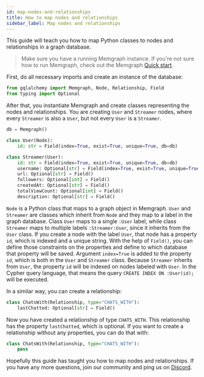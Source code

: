 ```yaml
---
id: map-nodes-and-relationships
title: How to map nodes and relationships
sidebar_label: Map nodes and relationships
---
```


This guide will teach you how to map Python classes to nodes and relationships
in a graph database. 

> Make sure you have a running Memgraph instance. If you're not sure how to run
> Memgraph, check out the Memgraph [Quick start](/memgraph/#quick-start).

First, do all necessary imports and create an instance of the database:

```python
from gqlalchemy import Memgraph, Node, Relationship, Field
from typing import Optional
```

After that, you instantiate Memgraph and create classes representing the nodes
and relationships. You are creating `User` and `Streamer` nodes, where every
`Streamer` is also a `User`, but not every `User` is a `Streamer`.

```python
db = Memgraph()

class User(Node):
    id: str = Field(index=True, exist=True, unique=True, db=db)

class Streamer(User):
    id: str = Field(index=True, exist=True, unique=True, db=db)
    username: Optional[str] = Field(index=True, exist=True, unique=True, db=db)
    url: Optional[str] = Field()
    followers: Optional[int] = Field()
    createdAt: Optional[str] = Field()
    totalViewCount: Optional[int] = Field()
    description: Optional[str] = Field()
```

`Node` is a Python class that maps to a graph object in Memgraph. `User` and
`Streamer` are classes which inherit from `Node` and they map to a label in the
graph database. Class `User` maps to a single `:User` label, while class
`Streamer` maps to multiple labels `:Streamer:User`, since it inherits from the
`User` class. If you create a node with the label `User`, that node has a
property `id`, which is indexed and a unique string. With the help of `Field()`,
you can define those constraints on the properties and define to which database
that property will be saved. Argument `index=True` is added to the property
`id`, which is both in the `User` and `Streamer` class. Because `Streamer`
inherits from `User`, the property `id` will be indexed on nodes labeled with
`User`. In the Cypher query language, that means the query `CREATE INDEX ON
:User(id);` will be executed.

In a similar way, you can create a relationship:

```python
class ChatsWith(Relationship, type="CHATS_WITH"):
    lastChatted: Optional[str] = Field()
```

Now you have created a relationship of type `CHATS_WITH`. This relationship has
the property `lastChatted`, which is optional. If you want to create a
relationship without any properties, you can do that with:

```python
class ChatsWith(Relationship, type="CHATS_WITH"):
    pass
```

Hopefully this guide has taught you how to map nodes and relationships. If you
have any more questions, join our community and ping us on
[Discord](https://discord.gg/memgraph).
